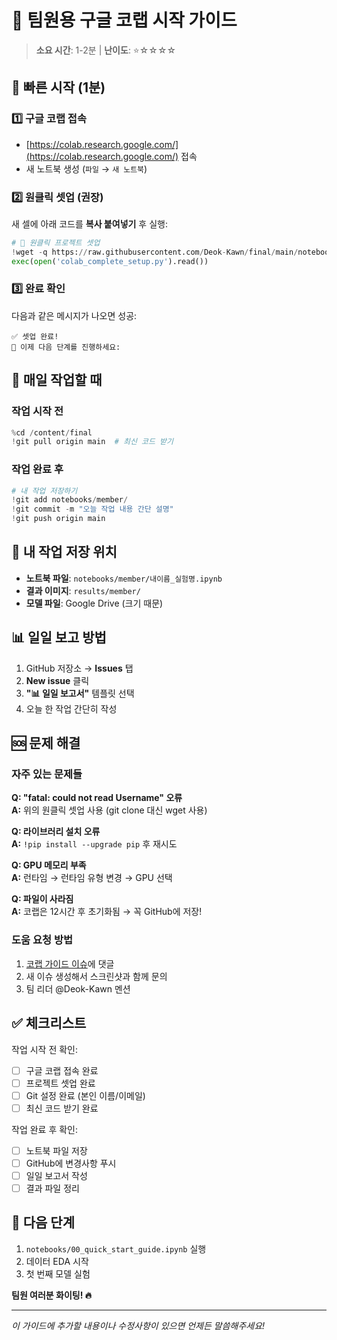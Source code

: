 # 🚀 팀원용 구글 코랩 시작 가이드

> **소요 시간**: 1-2분 | **난이도**: ⭐☆☆☆☆

## 📱 빠른 시작 (1분)

### 1️⃣ 구글 코랩 접속
- [https://colab.research.google.com/](https://colab.research.google.com/) 접속
- 새 노트북 생성 (`파일` → `새 노트북`)

### 2️⃣ 원클릭 셋업 (권장)
새 셀에 아래 코드를 **복사 붙여넣기** 후 실행:

```python
# 🚀 원클릭 프로젝트 셋업
!wget -q https://raw.githubusercontent.com/Deok-Kawn/final/main/notebooks/colab_complete_setup.py
exec(open('colab_complete_setup.py').read())
```

### 3️⃣ 완료 확인
다음과 같은 메시지가 나오면 성공:
```
✅ 셋업 완료!
🎉 이제 다음 단계를 진행하세요:
```

## 🔄 매일 작업할 때

### 작업 시작 전
```python
%cd /content/final
!git pull origin main  # 최신 코드 받기
```

### 작업 완료 후
```python
# 내 작업 저장하기
!git add notebooks/member/
!git commit -m "오늘 작업 내용 간단 설명"
!git push origin main
```

## 📁 내 작업 저장 위치

- **노트북 파일**: `notebooks/member/내이름_실험명.ipynb`
- **결과 이미지**: `results/member/`
- **모델 파일**: Google Drive (크기 때문)

## 📊 일일 보고 방법

1. GitHub 저장소 → **Issues** 탭
2. **New issue** 클릭
3. **"📊 일일 보고서"** 템플릿 선택
4. 오늘 한 작업 간단히 작성

## 🆘 문제 해결

### 자주 있는 문제들

**Q: "fatal: could not read Username" 오류**  
**A:** 위의 원클릭 셋업 사용 (git clone 대신 wget 사용)

**Q: 라이브러리 설치 오류**  
**A:** `!pip install --upgrade pip` 후 재시도

**Q: GPU 메모리 부족**  
**A:** 런타임 → 런타임 유형 변경 → GPU 선택

**Q: 파일이 사라짐**  
**A:** 코랩은 12시간 후 초기화됨 → 꼭 GitHub에 저장!

### 도움 요청 방법

1. [코랩 가이드 이슈](https://github.com/Deok-Kawn/final/issues/2)에 댓글
2. 새 이슈 생성해서 스크린샷과 함께 문의
3. 팀 리더 @Deok-Kawn 멘션

## ✅ 체크리스트

작업 시작 전 확인:
- [ ] 구글 코랩 접속 완료
- [ ] 프로젝트 셋업 완료 
- [ ] Git 설정 완료 (본인 이름/이메일)
- [ ] 최신 코드 받기 완료

작업 완료 후 확인:
- [ ] 노트북 파일 저장
- [ ] GitHub에 변경사항 푸시
- [ ] 일일 보고서 작성
- [ ] 결과 파일 정리

## 🎯 다음 단계

1. `notebooks/00_quick_start_guide.ipynb` 실행
2. 데이터 EDA 시작
3. 첫 번째 모델 실험

**팀원 여러분 화이팅! 🔥**

---
*이 가이드에 추가할 내용이나 수정사항이 있으면 언제든 말씀해주세요!* 